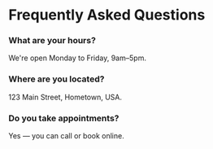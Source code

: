 # Frequently Asked Questions

### What are your hours?
We're open Monday to Friday, 9am–5pm.

### Where are you located?
123 Main Street, Hometown, USA.

### Do you take appointments?
Yes — you can call or book online.
